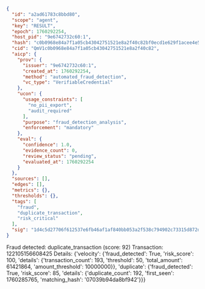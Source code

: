 ```json
{
  "id": "a2ad61783c8bbd80",
  "scope": "agent",
  "key": "RESULT",
  "epoch": 1760292254,
  "host_pid": "9e6742732c60:1",
  "hash": "c0b0968e84a7f1a05cb43042751521e8a2f40c82bf0ecd1e629f1acee4e52e8d",
  "cid": "QmV1c0b0968e84a7f1a05cb43042751521e8a2f40c82",
  "aicp": {
    "prov": {
      "issuer": "9e6742732c60:1",
      "created_at": 1760292254,
      "method": "automated_fraud_detection",
      "vc_type": "VerifiableCredential"
    },
    "ucon": {
      "usage_constraints": [
        "no_pii_export",
        "audit_required"
      ],
      "purpose": "fraud_detection_analysis",
      "enforcement": "mandatory"
    },
    "eval": {
      "confidence": 1.0,
      "evidence_count": 0,
      "review_status": "pending",
      "evaluated_at": 1760292254
    }
  },
  "sources": [],
  "edges": [],
  "metrics": {},
  "thresholds": {},
  "tags": [
    "fraud",
    "duplicate_transaction",
    "risk_critical"
  ],
  "sig": "1d4c5d27706f612537e6fb46af1af840bb053a2f538c794902c73315d872d9c1"
}
```

Fraud detected: duplicate_transaction (score: 92)
Transaction: 122105156608425
Details: {'velocity': {'fraud_detected': True, 'risk_score': 100, 'details': {'transaction_count': 193, 'threshold': 50, 'total_amount': 61421864, 'amount_threshold': 10000000}}, 'duplicate': {'fraud_detected': True, 'risk_score': 85, 'details': {'duplicate_count': 192, 'first_seen': 1760285765, 'matching_hash': '07039b94da8bf942'}}}
